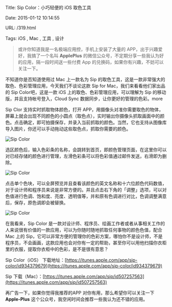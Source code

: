 Title: Sip Color：小巧轻便的 iOS 取色工具

Date: 2015-01-12 10:14:55

URL: /319.html

Tags: iOS , Mac , 工具 , 设计

> 或许你知道我是一名极端应用控，手机上安装了大量的 APP，出于兴趣爱好，我搞了一个名叫 **ApplePlus** 的微信公众号，不定期分享一些我认为好的应用，隔一段时间送一些付费 App 的兑换码，如果你有兴趣，不妨可以关注一下。

不知道你是否知道使用过 Mac 上一款名为 Sip 的取色工具，这是一款非常强大的取色、色彩管理应用，今天我们不谈论这款 Sip for Mac，我们来看看他们家出品的 Sip Color吧，这是一款 iOS 上的取色、色彩管理应用，可以理解为 Sip 的移动版，并且支持帐号登入，Cloud Sync 数据同步，让你更好的管理的色彩。more

Sip Clor 支持实时抓取物体颜色，打开 APP，用摄像头对准你需要取色的物体，屏幕上就会出现不同颜色的小圆点（取色点），实时输出你摄像头抓取画面中的颜色。点击确定，即可拍摄保存，并录入当前抓取的颜色。当然，它也支持从图像库导入图片，你还可以手动拖动这些取色点，抓取你需要的颜色。



![Sip Color](http://eric.ec/wp-content/uploads/2015/01/IMG_6003-576x1024.png)




选区颜色后，输入色彩条的名称，会跳转到首页，即颜色管理页面，在这里你可以对已经存储的颜色进行管理，左滑色彩条可以将色彩值通过邮件发送，右滑即为删除。



![Sip Color](http://eric.ec/wp-content/uploads/2015/01/123-1024x911.png)




点击单个色块，可以全屏预览并且查看该颜色的英文名称和十六位颜色代码数值，对于设计师和程序员来说是非常方便的。并且点击右下角的「调整」选项，可以对色值进行色调、饱和度、亮度、透明值等，并和原有色调进行对比，色调调整满意后，保存，原色调即会被替换。



![Sip Color](http://eric.ec/wp-content/uploads/2015/01/555555-1024x911.png)




在我看来，Sip Color 是一款对设计师、程序员、绘画工作者或者从事相关工作的人来说很有价值的一款应用，可以为你随时随地抓取任何事物的颜色色值，配合 Mac 上的 Sip，它可以非常方便的管理你的色彩方案，哪怕你不是设计师，不是程序员，不会画画，这款应用也会对你有一定的帮助，甚至你可以用他扫描你衣柜里的衣服，提取你衣柜中的色彩，是不是很有意思？

Sip Color（iOS） 下载地址：[https://itunes.apple.com/app/sip-color/id934379679](https://itunes.apple.com/app/sip-color/id934379679)

Sip 下载（Mac）：[https://itunes.apple.com/app/sip/id507257563](https://itunes.apple.com/app/sip/id507257563)

再广告一下，如果你觉得我推荐的APP 对你有用，那么希望你可以关注一下 **Apple-Plus** 这个公众号，我空闲时间会推荐一些我认为还不错的应用。